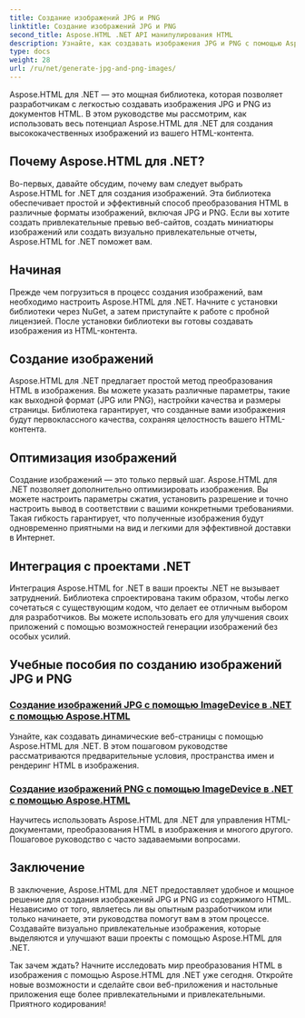 ```yaml
---
title: Создание изображений JPG и PNG
linktitle: Создание изображений JPG и PNG
second_title: Aspose.HTML .NET API манипулирования HTML
description: Узнайте, как создавать изображения JPG и PNG с помощью Aspose.HTML для .NET, с помощью наших руководств. Создавайте потрясающую графику без особых усилий.
type: docs
weight: 28
url: /ru/net/generate-jpg-and-png-images/
---
```

 
Aspose.HTML для .NET — это мощная библиотека, которая позволяет разработчикам с легкостью создавать изображения JPG и PNG из документов HTML. В этом руководстве мы рассмотрим, как использовать весь потенциал Aspose.HTML для .NET для создания высококачественных изображений из вашего HTML-контента.

## Почему Aspose.HTML для .NET?

Во-первых, давайте обсудим, почему вам следует выбрать Aspose.HTML for .NET для создания изображений. Эта библиотека обеспечивает простой и эффективный способ преобразования HTML в различные форматы изображений, включая JPG и PNG. Если вы хотите создать привлекательные превью веб-сайтов, создать миниатюры изображений или создать визуально привлекательные отчеты, Aspose.HTML for .NET поможет вам.

## Начиная

Прежде чем погрузиться в процесс создания изображений, вам необходимо настроить Aspose.HTML для .NET. Начните с установки библиотеки через NuGet, а затем приступайте к работе с пробной лицензией. После установки библиотеки вы готовы создавать изображения из HTML-контента.

## Создание изображений

Aspose.HTML для .NET предлагает простой метод преобразования HTML в изображения. Вы можете указать различные параметры, такие как выходной формат (JPG или PNG), настройки качества и размеры страницы. Библиотека гарантирует, что созданные вами изображения будут первоклассного качества, сохраняя целостность вашего HTML-контента.

## Оптимизация изображений

Создание изображений — это только первый шаг. Aspose.HTML для .NET позволяет дополнительно оптимизировать изображения. Вы можете настроить параметры сжатия, установить разрешение и точно настроить вывод в соответствии с вашими конкретными требованиями. Такая гибкость гарантирует, что полученные изображения будут одновременно приятными на вид и легкими для эффективной доставки в Интернет.

## Интеграция с проектами .NET

Интеграция Aspose.HTML for .NET в ваши проекты .NET не вызывает затруднений. Библиотека спроектирована таким образом, чтобы легко сочетаться с существующим кодом, что делает ее отличным выбором для разработчиков. Вы можете использовать его для улучшения своих приложений с помощью возможностей генерации изображений без особых усилий.

## Учебные пособия по созданию изображений JPG и PNG
### [Создание изображений JPG с помощью ImageDevice в .NET с помощью Aspose.HTML](./generate-jpg-images-by-imagedevice/)
Узнайте, как создавать динамические веб-страницы с помощью Aspose.HTML для .NET. В этом пошаговом руководстве рассматриваются предварительные условия, пространства имен и рендеринг HTML в изображения.
### [Создание изображений PNG с помощью ImageDevice в .NET с помощью Aspose.HTML](./generate-png-images-by-imagedevice/)
Научитесь использовать Aspose.HTML для .NET для управления HTML-документами, преобразования HTML в изображения и многого другого. Пошаговое руководство с часто задаваемыми вопросами.

## Заключение

В заключение, Aspose.HTML для .NET предоставляет удобное и мощное решение для создания изображений JPG и PNG из содержимого HTML. Независимо от того, являетесь ли вы опытным разработчиком или только начинаете, эти руководства помогут вам в этом процессе. Создавайте визуально привлекательные изображения, которые выделяются и улучшают ваши проекты с помощью Aspose.HTML для .NET.

Так зачем ждать? Начните исследовать мир преобразования HTML в изображения с помощью Aspose.HTML для .NET уже сегодня. Откройте новые возможности и сделайте свои веб-приложения и настольные приложения еще более привлекательными и привлекательными. Приятного кодирования!